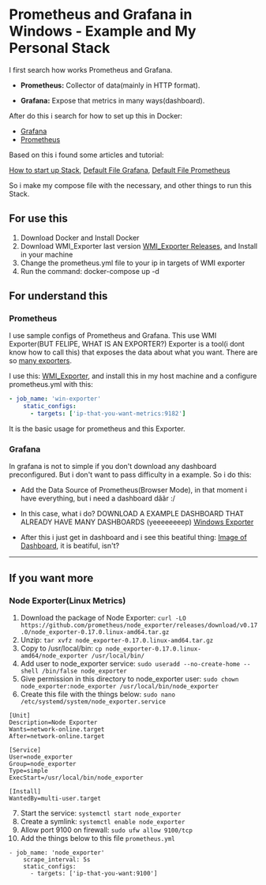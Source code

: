 # Prometheus and Grafana in Windows - Example and My Personal Stack

I first search how works Prometheus and Grafana.

- **Prometheus:** Collector of data(mainly in HTTP format).

- **Grafana:** Expose that metrics in many ways(dashboard).

After do this i search for how to set up this in Docker:

- [Grafana](https://hub.docker.com/r/grafana/grafana/)
- [Prometheus](https://hub.docker.com/r/prom/prometheus/)

Based on this i found some articles and tutorial:

[How to start up Stack](https://medium.com/@salohyprivat/prometheus-and-grafana-d59f3b1ded8b),
[Default File Grafana](https://github.com/grafana/grafana/blob/master/conf/defaults.ini),
[Default File Prometheus](https://github.com/prometheus/prometheus/blob/master/docs/getting_started.md)

So i make my compose file with the necessary, and other things to run this Stack.

## For use this

1. Download Docker and Install Docker
2. Download WMI_Exporter last version [WMI_Exporter Releases](https://github.com/martinlindhe/wmi_exporter/releases), and Install in your machine
3. Change the prometheus.yml file to your ip in targets of WMI exporter
4. Run the command: docker-compose up -d

## For understand this

### Prometheus

I use sample configs of Prometheus and Grafana. This use WMI Exporter(BUT FELIPE, WHAT IS AN EXPORTER?)
Exporter is a tool(i dont know how to call this) that exposes the data about what you want. There are so [many exporters](https://prometheus.io/docs/instrumenting/exporters/).

I use this: [WMI_Exporter](https://github.com/martinlindhe/wmi_exporter), and install this in my host machine and a configure prometheus.yml with this:

```yml
- job_name: 'win-exporter'
    static_configs:
      - targets: ['ip-that-you-want-metrics:9182']
```

It is the  basic usage for prometheus and this Exporter.

### Grafana

In grafana is not to simple if you don't download any dashboard preconfigured. But i don't want to pass difficulty in a example. So i do this:

- Add the Data Source of Prometheus(Browser Mode), in that moment i have everything, but i need a dashboard dããr :/

- In this case, what i do? DOWNLOAD A EXAMPLE DASHBOARD THAT ALREADY HAVE MANY DASHBOARDS (yeeeeeeeep) [Windows Exporter](https://grafana.com/dashboards/2129)

- After this i just get in dashboard and i see this beatiful thing: [Image of Dashboard](https://prnt.sc/m79ow6), it is beatiful, isn't?

---

## If you want more

### Node Exporter(Linux Metrics)

1. Download the package of Node Exporter: ``curl -LO https://github.com/prometheus/node_exporter/releases/download/v0.17.0/node_exporter-0.17.0.linux-amd64.tar.gz``
2. Unzip: ``tar xvfz node_exporter-0.17.0.linux-amd64.tar.gz``
3. Copy to /usr/local/bin: ``cp node_exporter-0.17.0.linux-amd64/node_exporter /usr/local/bin/``
4. Add user to node_exporter service: ``sudo useradd --no-create-home --shell /bin/false node_exporter``
5. Give permission in this directory to node_exporter user: ``sudo chown node_exporter:node_exporter /usr/local/bin/node_exporter``
6. Create this file with the things below: ``sudo nano /etc/systemd/system/node_exporter.service``

```CONFIG
[Unit]
Description=Node Exporter
Wants=network-online.target
After=network-online.target

[Service]
User=node_exporter
Group=node_exporter
Type=simple
ExecStart=/usr/local/bin/node_exporter

[Install]
WantedBy=multi-user.target
```

7. Start the service: ``systemctl start node_exporter``
8. Create a symlink: ``systemctl enable node_exporter``
9. Allow port 9100 on firewall: ``sudo ufw allow 9100/tcp``
10. Add the things below to this file ``prometheus.yml``

```YML
- job_name: 'node_exporter'
    scrape_interval: 5s
    static_configs:
      - targets: ['ip-that-you-want:9100']
```
